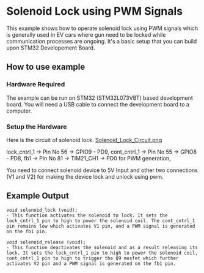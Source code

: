 # Solenoid Lock using PWM Signals

This example shows how to operate solenoid lock using PWM signals which is generally used in EV cars where gun need to be locked while communication processes are ongoing. It's a basic setup that you can build upon STM32 Developement Board. 

## How to use example

### Hardware Required

The example can be run on STM32 (STM32L073VBT) based development board. You will need a USB cable to connect the
development board to a computer.

### Setup the Hardware

Here is the circuit of solenoid lock. 
[Solenoid_Lock_Circuit.png](https://github.com/Nirav0401/Solenoid_Lock/blob/main/Solenoid_Lock_Circuit.png)

lock_cntrl_1 -> Pin No 56 -> GPIO9 - PD9,
cont_cntrl_1 -> Pin No 55 -> GPIO8 - PD8,
fb1 -> Pin No 81 -> TIM21_CH1 -> PD0 for PWM generation,

You need to connect solenoid device to 5V Input and other two connections (V1 and V2) for making the device lock and unlock using pwm.

## Example Output

````
void solenoid_lock (void);
- This function activates the solenoid to lock. It sets the lock_cntrl_1 pin to high to power the solenoid coil. The cont_cntrl_1 pin remains low which activates V1 pin, and a PWM signal is generated on the fb1 pin.

void solenoid_release (void);
- This function deactivates the solenoid and as a result releasing its lock. It sets the lock_cntrl_1 pin to high to power the solenoid coil, cont_cntrl_1 pin to high to trigger the Q9 mosfet which further activates V2 pin and a PWM signal is generated on the fb1 pin.

````

